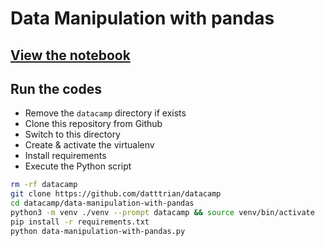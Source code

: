 # Data Manipulation with pandas

## [View the notebook](data-manipulation-with-pandas.ipynb)

## Run the codes

* Remove the `datacamp` directory if exists
* Clone this repository from Github
* Switch to this directory
* Create & activate the virtualenv
* Install requirements
* Execute the Python script

``` bash
rm -rf datacamp
git clone https://github.com/datttrian/datacamp
cd datacamp/data-manipulation-with-pandas
python3 -m venv ./venv --prompt datacamp && source venv/bin/activate
pip install -r requirements.txt
python data-manipulation-with-pandas.py
```